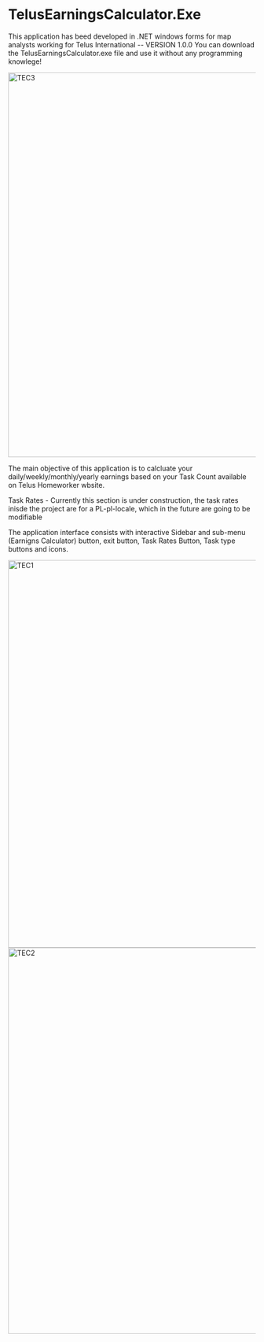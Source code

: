 # TelusEarningsCalculator.Exe
This application has beed developed in .NET windows forms for map analysts working for Telus International -- VERSION 1.0.0
You can download the TelusEarningsCalculator.exe file and use it without any programming knowlege!

<img width="781" alt="TEC3" src="https://github.com/KacperOrmaniec/TelusEarningsCalculator.Exe/assets/121140262/b1c317f0-8588-430e-93ea-85e466efad3f">

The main objective of this application is to calcluate your daily/weekly/monthly/yearly earnings based on your Task Count available on Telus Homeworker wbsite. 

Task Rates - Currently this section is under construction, the task rates inisde the project are for a PL-pl-locale, which in the future are going to be modifiable 

The application interface consists with interactive Sidebar and sub-menu (Earnigns Calculator) button, exit button, Task Rates Button, Task type buttons and icons.

<img width="787" alt="TEC1" src="https://github.com/KacperOrmaniec/TelusEarningsCalculator.Exe/assets/121140262/509418f0-6366-4503-a560-22c4e7b61b7f">
<img width="784" alt="TEC2" src="https://github.com/KacperOrmaniec/TelusEarningsCalculator.Exe/assets/121140262/227b02f3-482c-4650-b3dd-ef8b8e080895">
